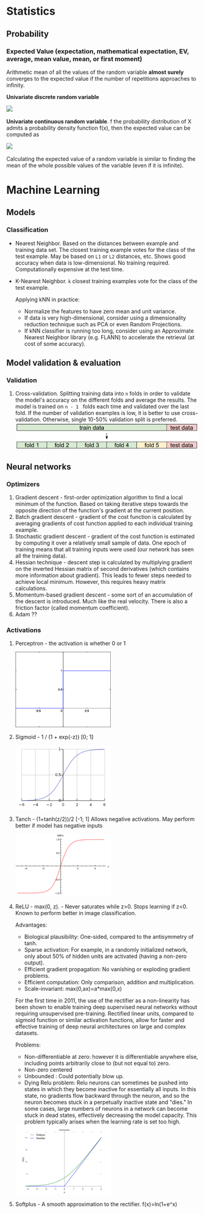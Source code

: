 # Statistics
## Probability
### Expected Value (expectation, mathematical expectation, EV, average, mean value, mean, or first moment)
Arithmetic mean of all the values of the random variable **almost surely** converges to the expected
value if the number of repetitions approaches to infinity.

**Univariate discrete random variable**

![](https://wikimedia.org/api/rest_v1/media/math/render/svg/ef6f4efe003752f5353cfb1ed00235f374455805)

**Univariate continuous random variable**. f the probability distribution of X admits a probability density function f(x), 
then the expected value can be computed as

![](https://wikimedia.org/api/rest_v1/media/math/render/svg/caa946e993c976ed0f95e60748fcd7afce6bb2ff)

Calculating the expected value of a random variable is similar to finding the mean of the whole possible
values of the variable (even if it is infinite).

# Machine Learning

## Models

### Classification

* Nearest Neighbor. Based on the distances between example and training data set. The closest training example votes for
the class of the test example. May be based on `L1` or `L2` distances, etc. Shows good accuracy when data is 
low-dimensional. No training required. Computationally expensive at the test time. 
* K-Nearest Neighbor. `k` closest training examples vote for the class of the test example.
    
    Applying kNN in practice:
    * Normalize the features to have zero mean and unit variance. 
    * If data is very high-dimensional, consider using a dimensionality reduction technique such as PCA 
    or even Random Projections.
    * If kNN classifier is running too long, consider using an Approximate Nearest Neighbor library (e.g. FLANN) 
    to accelerate the retrieval (at cost of some accuracy).

## Model validation & evaluation

### Validation

1. Cross-validation. Splitting training data into `n` folds in order to validate the model's accuracy on the different
folds and average the results. The model is trained on `n - 1 ` folds each time and validated over the last fold. If the
number of validation examples is low, it is better to use cross-validation. Otherwise, single 10-50% validation split is
preferred.
![](/img/crossval.jpeg)

## Neural networks

### Optimizers
1. Gradient descent - first-order optimization algorithm to find a local minimum of the function. Based on taking iterative steps towards the opposite direction of the function's gradient at the current position.
2. Batch gradient descent - gradient of the cost function is calculated by averaging gradients of cost function applied to each individual training example. 
3. Stochastic gradient descent - gradient of the cost function is estimated by computing it over a relatively small sample of data. One epoch of training means that all training inputs were used (our network has seen all the training data).
4. Hessian technique - descent step is calculated by multiplying gradient on the inverted Hessian matrix of second derivatives (which contains more information about gradient). This leads to fewer steps needed to achieve local minimum. However, this requires heavy matrix calculations.
5. Momentum-based gradient descent - some sort of an accumulation of the descent is introduced. Much like the real velocity. There is also a friction factor (called momentum coefficient). 
6. Adam ??

### Activations
1. Perceptron - the activation is whether 0 or 1
    
    <img src="/img/perceptron.png" width="250">
    
2. Sigmoid - 1 / (1 + exp(-z)) [0; 1]

    <img src="/img/sigmoid.png" width="250">
    
3. Tanch - (1+tanh(z/2))/2 [-1; 1] Allows negative activations. May perform better if model has negative inputs
    
    <img src="/img/tanh.png" width="250">
    
4. ReLU - max(0, z). - Never saturates while z>0. Stops learning if z<0. Known to perform better in image classification.
    
    Advantages:
    * Biological plausibility: One-sided, compared to the antisymmetry of tanh.
    * Sparse activation: For example, in a randomly initialized network, only about 50% of hidden units are activated (having a non-zero output).
    * Efficient gradient propagation: No vanishing or exploding gradient problems.
    * Efficient computation: Only comparison, addition and multiplication.
    * Scale-invariant: max(0,ax)=a*max(0,x)
    
    For the first time in 2011, the use of the rectifier as a non-linearity has been shown to enable training deep supervised neural networks without requiring unsupervised pre-training. Rectified linear units, compared to sigmoid function or similar activation functions, allow for faster and effective training of deep neural architectures on large and complex datasets.
    
    Problems:
    * Non-differentiable at zero: however it is differentiable anywhere else, including points arbitrarily close to (but not equal to) zero.
    * Non-zero centered
    * Unbounded : Could potentially blow up.
    * Dying Relu problem: Relu neurons can sometimes be pushed into states in which they become inactive for essentially all inputs. In this state, no gradients flow backward through the neuron, and so the neuron becomes stuck in a perpetually inactive state and "dies." In some cases, large numbers of neurons in a network can become stuck in dead states, effectively decreasing the model capacity. This problem typically arises when the learning rate is set too high.
    
    <img src="/img/relu.png" width="250">
    
5. Softplus - A smooth approximation to the rectifier. f(x)=ln(1+e^x)

